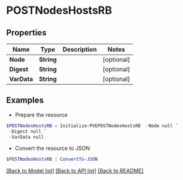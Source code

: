 # POSTNodesHostsRB
## Properties

Name | Type | Description | Notes
------------ | ------------- | ------------- | -------------
**Node** | **String** |  | [optional] 
**Digest** | **String** |  | [optional] 
**VarData** | **String** |  | [optional] 

## Examples

- Prepare the resource
```powershell
$POSTNodesHostsRB = Initialize-PVEPOSTNodesHostsRB  -Node null `
 -Digest null `
 -VarData null
```

- Convert the resource to JSON
```powershell
$POSTNodesHostsRB | ConvertTo-JSON
```

[[Back to Model list]](../README.md#documentation-for-models) [[Back to API list]](../README.md#documentation-for-api-endpoints) [[Back to README]](../README.md)

